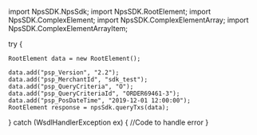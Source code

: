 import NpsSDK.NpsSdk;
import NpsSDK.RootElement;
import NpsSDK.ComplexElement;
import NpsSDK.ComplexElementArray;
import NpsSDK.ComplexElementArrayItem;

try {

    RootElement data = new RootElement();

    data.add("psp_Version", "2.2");
    data.add("psp_MerchantId", "sdk_test");
    data.add("psp_QueryCriteria", "O");
    data.add("psp_QueryCriteriaId", "ORDER69461-3");
    data.add("psp_PosDateTime", "2019-12-01 12:00:00");
    RootElement response = npsSdk.queryTxs(data);

} catch (WsdlHandlerException ex) {
    //Code to handle error
}
